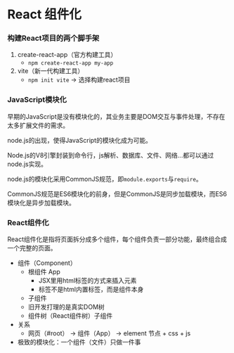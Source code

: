 # React 组件化

### 构建React项目的两个脚手架

1. create-react-app（官方构建工具）
    - `npm create-react-app my-app`
2. vite（新一代构建工具）
    - `npm init vite` -> 选择构建react项目

### JavaScript模块化

早期的JavaScript是没有模块化的，其业务主要是DOM交互与事件处理，不存在太多扩展文件的需求。

node.js的出现，使得JavaScript的模块化成为可能。

Node.js的V8引擎封装到命令行，js解析、数据库、文件、网络...都可以通过node.js实现。

node.js的模块化采用CommonJS规范，即`module.exports`与`require`。

CommonJS规范是ES6模块化的前身，但是CommonJS是同步加载模块，而ES6模块化是异步加载模块。

### React组件化

React组件化是指将页面拆分成多个组件，每个组件负责一部分功能，最终组合成一个完整的页面。

- 组件（Component）
    - 根组件 App
        - JSX里用html标签的方式来插入元素
        - 标签不是html内置标签，而是组件本身
    - 子组件
    - 旧开发打理的是真实DOM树
    - 组件树（React组件树）子组件
- 关系
    - 网页（#root） -> 组件（App） -> element 节点 + css + js
- 极致的模块化：一个组件（文件）只做一件事